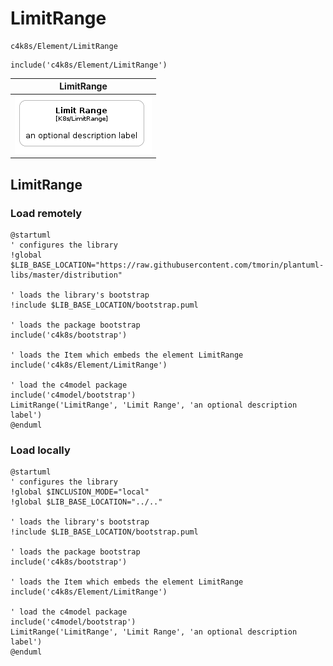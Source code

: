 # LimitRange


```text
c4k8s/Element/LimitRange
```

```text
include('c4k8s/Element/LimitRange')
```



| LimitRange |
| :---: |
| ![illustration for LimitRange](../../c4k8s/Element/LimitRange.Local.png) |




## LimitRange

### Load remotely
```plantuml
@startuml
' configures the library
!global $LIB_BASE_LOCATION="https://raw.githubusercontent.com/tmorin/plantuml-libs/master/distribution"

' loads the library's bootstrap
!include $LIB_BASE_LOCATION/bootstrap.puml

' loads the package bootstrap
include('c4k8s/bootstrap')

' loads the Item which embeds the element LimitRange
include('c4k8s/Element/LimitRange')

' load the c4model package
include('c4model/bootstrap')
LimitRange('LimitRange', 'Limit Range', 'an optional description label')
@enduml
```

### Load locally
```plantuml
@startuml
' configures the library
!global $INCLUSION_MODE="local"
!global $LIB_BASE_LOCATION="../.."

' loads the library's bootstrap
!include $LIB_BASE_LOCATION/bootstrap.puml

' loads the package bootstrap
include('c4k8s/bootstrap')

' loads the Item which embeds the element LimitRange
include('c4k8s/Element/LimitRange')

' load the c4model package
include('c4model/bootstrap')
LimitRange('LimitRange', 'Limit Range', 'an optional description label')
@enduml
```

